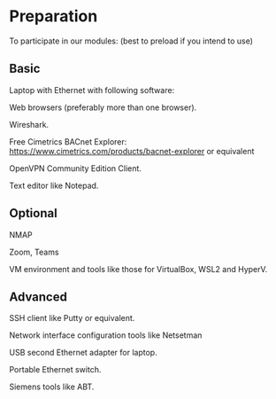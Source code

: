 # Preparation 
To participate in our modules: (best to preload if you intend to use) 

## Basic
Laptop with Ethernet with following software:

Web browsers (preferably more than one browser).

Wireshark.

Free Cimetrics BACnet Explorer: https://www.cimetrics.com/products/bacnet-explorer or equivalent

OpenVPN Community Edition Client.

Text editor like Notepad.

## Optional
NMAP

Zoom, Teams

VM environment and tools like those for VirtualBox, WSL2 and HyperV.

## Advanced
SSH client like Putty or equivalent.

Network interface configuration tools like Netsetman

USB second Ethernet adapter for laptop.

Portable Ethernet switch.

Siemens tools like ABT.

